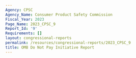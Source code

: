 ```yaml
---
Agency: CPSC
Agency_Name: Consumer Product Safety Commission
Fiscal_Year: 2023
Page_Name: 2023_CPSC_9
Report_Id: '9'
Requirements: []
layout: congressional-reports
permalink: /resources/congressional-reports/2023_CPSC_9
title: OMB Do Not Pay Initiative Report
---
```

